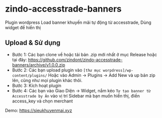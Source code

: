 # zindo-accesstrade-banners
Plugin wordpress Load banner khuyến mãi tự động từ accesstrade, Dùng widget để hiển thị

## Upload & Sử dụng

* Bước 1: Các bạn clone về hoặc tải bản .zip mới nhất ở mục Release hoặc tại đây: https://github.com/zindont/zindo-accesstrade-banners/archive/v1.0.0.zip
* Bước 2: Các bạn upload plugin vào `[thư mục worpdress]/wp-content/plugins/` Hoặc vào Admin -> Plugins -> Add New và up bản zip lên, cũng như mọi plugin khác thôi.
* Bước 3: Kích hoạt plugin
* Bước 4: Các bạn vào Giao Diện -> Widget, nắm kéo `Tự tạo banner từ Accesstrade by Ân` vào vị trí Sidebar mà bạn muốn hiển thị, điền access_key và chọn merchant

Demo: https://sieukhuyenmai.xyz
